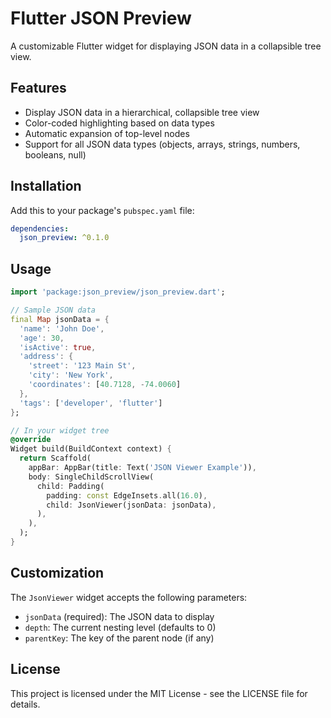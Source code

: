 # Flutter JSON Preview

A customizable Flutter widget for displaying JSON data in a collapsible tree view.

## Features

- Display JSON data in a hierarchical, collapsible tree view
- Color-coded highlighting based on data types
- Automatic expansion of top-level nodes
- Support for all JSON data types (objects, arrays, strings, numbers, booleans, null)

## Installation

Add this to your package's `pubspec.yaml` file:

```yaml
dependencies:
  json_preview: ^0.1.0
```

## Usage

```dart
import 'package:json_preview/json_preview.dart';

// Sample JSON data
final Map jsonData = {
  'name': 'John Doe',
  'age': 30,
  'isActive': true,
  'address': {
    'street': '123 Main St',
    'city': 'New York',
    'coordinates': [40.7128, -74.0060]
  },
  'tags': ['developer', 'flutter']
};

// In your widget tree
@override
Widget build(BuildContext context) {
  return Scaffold(
    appBar: AppBar(title: Text('JSON Viewer Example')),
    body: SingleChildScrollView(
      child: Padding(
        padding: const EdgeInsets.all(16.0),
        child: JsonViewer(jsonData: jsonData),
      ),
    ),
  );
}
```

## Customization

The `JsonViewer` widget accepts the following parameters:

- `jsonData` (required): The JSON data to display
- `depth`: The current nesting level (defaults to 0)
- `parentKey`: The key of the parent node (if any)

## License

This project is licensed under the MIT License - see the LICENSE file for details.
